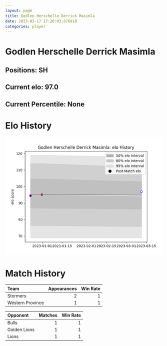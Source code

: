 ```yaml
---  
layout: page  
title: Godlen Herschelle Derrick Masimla  
date: 2023-03-17 17:26:03.676918  
categories: player  
---
```

# Godlen Herschelle Derrick Masimla

## Positions: SH

## Current elo: 97.0

## Current Percentile: None

# Elo History


![elo history](history_GodlenHerschelleDerrickMasimla.png)
# Match History


| Team             |   Appearances |   Win Rate |
|:-----------------|--------------:|-----------:|
| Stormers         |             2 |          1 |
| Western Province |             1 |          1 |

| Opponent     |   Matches |   Win Rate |
|:-------------|----------:|-----------:|
| Bulls        |         1 |          1 |
| Golden Lions |         1 |          1 |
| Lions        |         1 |          1 |